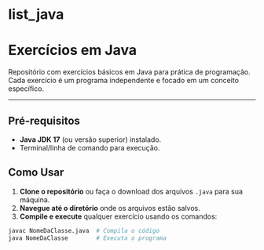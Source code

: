 # list_java

# Exercícios em Java

Repositório com exercícios básicos em Java para prática de programação. Cada exercício é um programa independente e focado em um conceito específico.

---
## Pré-requisitos
- **Java JDK 17** (ou versão superior) instalado.
- Terminal/linha de comando para execução.
  
## Como Usar

1. **Clone o repositório** ou faça o download dos arquivos `.java` para sua máquina.
2. **Navegue até o diretório** onde os arquivos estão salvos.
3. **Compile e execute** qualquer exercício usando os comandos:

```bash
javac NomeDaClasse.java  # Compila o código
java NomeDaClasse        # Executa o programa

